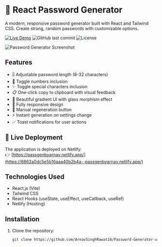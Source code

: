 # 🔐 React Password Generator

A modern, responsive password generator built with React and Tailwind CSS. Create strong, random passwords with customizable options.

[![Live Demo](https://img.shields.io/badge/Demo-Live-green?style=for-the-badge)](https://6862a0dc5e5b16aaa40b2b4a--passgenbyarnav.netlify.app/)
![GitHub last commit](https://img.shields.io/github/last-commit/ArnavSinghRawat18/Password-Generator-using-react?style=for-the-badge)
![License](https://img.shields.io/github/license/ArnavSinghRawat18/Password-Generator-using-react?style=for-the-badge)

![Password Generator Screenshot](https://i.imgur.com/example-screenshot.png) <!-- Replace with actual screenshot -->

## Features

- 🎚️ Adjustable password length (8-32 characters)
- 🔢 Toggle numbers inclusion
- ✨ Toggle special characters inclusion
- 📋 One-click copy to clipboard with visual feedback
- 🎨 Beautiful gradient UI with glass morphism effect
- 📱 Fully responsive design
- 🔄 Manual regeneration button
- ⚡ Instant generation on settings change
- ✅ Toast notifications for user actions

## 🚀 Live Deployment

The application is deployed on Netlify:  
👉 [https://passgenbyarnav.netlify.app/](https://6862a0dc5e5b16aaa40b2b4a--passgenbyarnav.netlify.app/)

## Technologies Used

- React.js (Vite)
- Tailwind CSS
- React Hooks (useState, useEffect, useCallback, useRef)
- Netlify (Hosting)

## Installation

1. Clone the repository:
   ```bash
   git clone https://github.com/ArnavSinghRawat18/Password-Generator-using-react.git